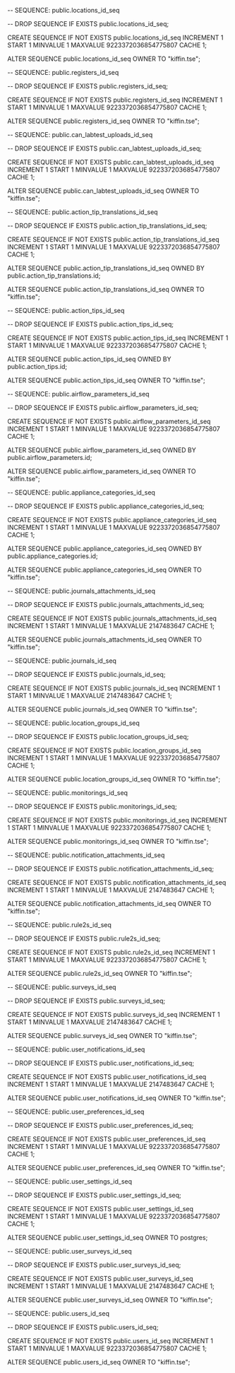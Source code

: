 -- SEQUENCE: public.locations_id_seq

-- DROP SEQUENCE IF EXISTS public.locations_id_seq;

CREATE SEQUENCE IF NOT EXISTS public.locations_id_seq
    INCREMENT 1
    START 1
    MINVALUE 1
    MAXVALUE 9223372036854775807
    CACHE 1;

ALTER SEQUENCE public.locations_id_seq
    OWNER TO "kiffin.tse";





-- SEQUENCE: public.registers_id_seq

-- DROP SEQUENCE IF EXISTS public.registers_id_seq;

CREATE SEQUENCE IF NOT EXISTS public.registers_id_seq
    INCREMENT 1
    START 1
    MINVALUE 1
    MAXVALUE 9223372036854775807
    CACHE 1;

ALTER SEQUENCE public.registers_id_seq
    OWNER TO "kiffin.tse";





-- SEQUENCE: public.can_labtest_uploads_id_seq

-- DROP SEQUENCE IF EXISTS public.can_labtest_uploads_id_seq;

CREATE SEQUENCE IF NOT EXISTS public.can_labtest_uploads_id_seq
    INCREMENT 1
    START 1
    MINVALUE 1
    MAXVALUE 9223372036854775807
    CACHE 1;

ALTER SEQUENCE public.can_labtest_uploads_id_seq
    OWNER TO "kiffin.tse";



-- SEQUENCE: public.action_tip_translations_id_seq

-- DROP SEQUENCE IF EXISTS public.action_tip_translations_id_seq;

CREATE SEQUENCE IF NOT EXISTS public.action_tip_translations_id_seq
    INCREMENT 1
    START 1
    MINVALUE 1
    MAXVALUE 9223372036854775807
    CACHE 1;

ALTER SEQUENCE public.action_tip_translations_id_seq
    OWNED BY public.action_tip_translations.id;

ALTER SEQUENCE public.action_tip_translations_id_seq
    OWNER TO "kiffin.tse";




-- SEQUENCE: public.action_tips_id_seq

-- DROP SEQUENCE IF EXISTS public.action_tips_id_seq;

CREATE SEQUENCE IF NOT EXISTS public.action_tips_id_seq
    INCREMENT 1
    START 1
    MINVALUE 1
    MAXVALUE 9223372036854775807
    CACHE 1;

ALTER SEQUENCE public.action_tips_id_seq
    OWNED BY public.action_tips.id;

ALTER SEQUENCE public.action_tips_id_seq
    OWNER TO "kiffin.tse";



-- SEQUENCE: public.airflow_parameters_id_seq

-- DROP SEQUENCE IF EXISTS public.airflow_parameters_id_seq;

CREATE SEQUENCE IF NOT EXISTS public.airflow_parameters_id_seq
    INCREMENT 1
    START 1
    MINVALUE 1
    MAXVALUE 9223372036854775807
    CACHE 1;

ALTER SEQUENCE public.airflow_parameters_id_seq
    OWNED BY public.airflow_parameters.id;

ALTER SEQUENCE public.airflow_parameters_id_seq
    OWNER TO "kiffin.tse";




-- SEQUENCE: public.appliance_categories_id_seq

-- DROP SEQUENCE IF EXISTS public.appliance_categories_id_seq;

CREATE SEQUENCE IF NOT EXISTS public.appliance_categories_id_seq
    INCREMENT 1
    START 1
    MINVALUE 1
    MAXVALUE 9223372036854775807
    CACHE 1;

ALTER SEQUENCE public.appliance_categories_id_seq
    OWNED BY public.appliance_categories.id;

ALTER SEQUENCE public.appliance_categories_id_seq
    OWNER TO "kiffin.tse";



-- SEQUENCE: public.journals_attachments_id_seq

-- DROP SEQUENCE IF EXISTS public.journals_attachments_id_seq;

CREATE SEQUENCE IF NOT EXISTS public.journals_attachments_id_seq
    INCREMENT 1
    START 1
    MINVALUE 1
    MAXVALUE 2147483647
    CACHE 1;

ALTER SEQUENCE public.journals_attachments_id_seq
    OWNER TO "kiffin.tse";



-- SEQUENCE: public.journals_id_seq

-- DROP SEQUENCE IF EXISTS public.journals_id_seq;

CREATE SEQUENCE IF NOT EXISTS public.journals_id_seq
    INCREMENT 1
    START 1
    MINVALUE 1
    MAXVALUE 2147483647
    CACHE 1;

ALTER SEQUENCE public.journals_id_seq
    OWNER TO "kiffin.tse";


-- SEQUENCE: public.location_groups_id_seq

-- DROP SEQUENCE IF EXISTS public.location_groups_id_seq;

CREATE SEQUENCE IF NOT EXISTS public.location_groups_id_seq
    INCREMENT 1
    START 1
    MINVALUE 1
    MAXVALUE 9223372036854775807
    CACHE 1;

ALTER SEQUENCE public.location_groups_id_seq
    OWNER TO "kiffin.tse";



-- SEQUENCE: public.monitorings_id_seq

-- DROP SEQUENCE IF EXISTS public.monitorings_id_seq;

CREATE SEQUENCE IF NOT EXISTS public.monitorings_id_seq
    INCREMENT 1
    START 1
    MINVALUE 1
    MAXVALUE 9223372036854775807
    CACHE 1;

ALTER SEQUENCE public.monitorings_id_seq
    OWNER TO "kiffin.tse";


-- SEQUENCE: public.notification_attachments_id_seq

-- DROP SEQUENCE IF EXISTS public.notification_attachments_id_seq;

CREATE SEQUENCE IF NOT EXISTS public.notification_attachments_id_seq
    INCREMENT 1
    START 1
    MINVALUE 1
    MAXVALUE 2147483647
    CACHE 1;

ALTER SEQUENCE public.notification_attachments_id_seq
    OWNER TO "kiffin.tse";



-- SEQUENCE: public.rule2s_id_seq

-- DROP SEQUENCE IF EXISTS public.rule2s_id_seq;

CREATE SEQUENCE IF NOT EXISTS public.rule2s_id_seq
    INCREMENT 1
    START 1
    MINVALUE 1
    MAXVALUE 9223372036854775807
    CACHE 1;

ALTER SEQUENCE public.rule2s_id_seq
    OWNER TO "kiffin.tse";



-- SEQUENCE: public.surveys_id_seq

-- DROP SEQUENCE IF EXISTS public.surveys_id_seq;

CREATE SEQUENCE IF NOT EXISTS public.surveys_id_seq
    INCREMENT 1
    START 1
    MINVALUE 1
    MAXVALUE 2147483647
    CACHE 1;

ALTER SEQUENCE public.surveys_id_seq
    OWNER TO "kiffin.tse";




-- SEQUENCE: public.user_notifications_id_seq

-- DROP SEQUENCE IF EXISTS public.user_notifications_id_seq;

CREATE SEQUENCE IF NOT EXISTS public.user_notifications_id_seq
    INCREMENT 1
    START 1
    MINVALUE 1
    MAXVALUE 2147483647
    CACHE 1;

ALTER SEQUENCE public.user_notifications_id_seq
    OWNER TO "kiffin.tse";




-- SEQUENCE: public.user_preferences_id_seq

-- DROP SEQUENCE IF EXISTS public.user_preferences_id_seq;

CREATE SEQUENCE IF NOT EXISTS public.user_preferences_id_seq
    INCREMENT 1
    START 1
    MINVALUE 1
    MAXVALUE 9223372036854775807
    CACHE 1;

ALTER SEQUENCE public.user_preferences_id_seq
    OWNER TO "kiffin.tse";





-- SEQUENCE: public.user_settings_id_seq

-- DROP SEQUENCE IF EXISTS public.user_settings_id_seq;

CREATE SEQUENCE IF NOT EXISTS public.user_settings_id_seq
    INCREMENT 1
    START 1
    MINVALUE 1
    MAXVALUE 9223372036854775807
    CACHE 1;

ALTER SEQUENCE public.user_settings_id_seq
    OWNER TO postgres;




-- SEQUENCE: public.user_surveys_id_seq

-- DROP SEQUENCE IF EXISTS public.user_surveys_id_seq;

CREATE SEQUENCE IF NOT EXISTS public.user_surveys_id_seq
    INCREMENT 1
    START 1
    MINVALUE 1
    MAXVALUE 2147483647
    CACHE 1;

ALTER SEQUENCE public.user_surveys_id_seq
    OWNER TO "kiffin.tse";




-- SEQUENCE: public.users_id_seq

-- DROP SEQUENCE IF EXISTS public.users_id_seq;

CREATE SEQUENCE IF NOT EXISTS public.users_id_seq
    INCREMENT 1
    START 1
    MINVALUE 1
    MAXVALUE 9223372036854775807
    CACHE 1;

ALTER SEQUENCE public.users_id_seq
    OWNER TO "kiffin.tse";
